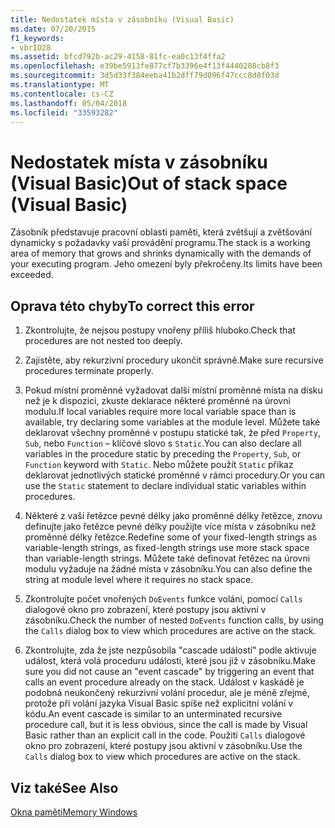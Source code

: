 ```yaml
---
title: Nedostatek místa v zásobníku (Visual Basic)
ms.date: 07/20/2015
f1_keywords:
- vbrID28
ms.assetid: bfcd792b-ac29-4158-81fc-ea0c13f4ffa2
ms.openlocfilehash: e39be5913fe877cf7b3396e4f13f4440288cb8f3
ms.sourcegitcommit: 3d5d33f384eeba41b2dff79d096f47ccc8d8f03d
ms.translationtype: MT
ms.contentlocale: cs-CZ
ms.lasthandoff: 05/04/2018
ms.locfileid: "33593282"
---
```

# <a name="out-of-stack-space-visual-basic"></a><span data-ttu-id="880ef-102">Nedostatek místa v zásobníku (Visual Basic)</span><span class="sxs-lookup"><span data-stu-id="880ef-102">Out of stack space (Visual Basic)</span></span>
<span data-ttu-id="880ef-103">Zásobník představuje pracovní oblasti paměti, která zvětšují a zvětšování dynamicky s požadavky vaší provádění programu.</span><span class="sxs-lookup"><span data-stu-id="880ef-103">The stack is a working area of memory that grows and shrinks dynamically with the demands of your executing program.</span></span> <span data-ttu-id="880ef-104">Jeho omezení byly překročeny.</span><span class="sxs-lookup"><span data-stu-id="880ef-104">Its limits have been exceeded.</span></span>  
  
## <a name="to-correct-this-error"></a><span data-ttu-id="880ef-105">Oprava této chyby</span><span class="sxs-lookup"><span data-stu-id="880ef-105">To correct this error</span></span>  
  
1.  <span data-ttu-id="880ef-106">Zkontrolujte, že nejsou postupy vnořeny příliš hluboko.</span><span class="sxs-lookup"><span data-stu-id="880ef-106">Check that procedures are not nested too deeply.</span></span>  
  
2.  <span data-ttu-id="880ef-107">Zajistěte, aby rekurzivní procedury ukončit správně.</span><span class="sxs-lookup"><span data-stu-id="880ef-107">Make sure recursive procedures terminate properly.</span></span>  
  
3.  <span data-ttu-id="880ef-108">Pokud místní proměnné vyžadovat další místní proměnné místa na disku než je k dispozici, zkuste deklarace některé proměnné na úrovni modulu.</span><span class="sxs-lookup"><span data-stu-id="880ef-108">If local variables require more local variable space than is available, try declaring some variables at the module level.</span></span> <span data-ttu-id="880ef-109">Můžete také deklarovat všechny proměnné v postupu statické tak, že před `Property`, `Sub`, nebo `Function` – klíčové slovo s `Static`.</span><span class="sxs-lookup"><span data-stu-id="880ef-109">You can also declare all variables in the procedure static by preceding the `Property`, `Sub`, or `Function` keyword with `Static`.</span></span> <span data-ttu-id="880ef-110">Nebo můžete použít `Static` příkaz deklarovat jednotlivých statické proměnné v rámci procedury.</span><span class="sxs-lookup"><span data-stu-id="880ef-110">Or you can use the `Static` statement to declare individual static variables within procedures.</span></span>  
  
4.  <span data-ttu-id="880ef-111">Některé z vaší řetězce pevné délky jako proměnné délky řetězce, znovu definujte jako řetězce pevné délky použijte více místa v zásobníku než proměnné délky řetězce.</span><span class="sxs-lookup"><span data-stu-id="880ef-111">Redefine some of your fixed-length strings as variable-length strings, as fixed-length strings use more stack space than variable-length strings.</span></span> <span data-ttu-id="880ef-112">Můžete také definovat řetězec na úrovni modulu vyžaduje na žádné místa v zásobníku.</span><span class="sxs-lookup"><span data-stu-id="880ef-112">You can also define the string at module level where it requires no stack space.</span></span>  
  
5.  <span data-ttu-id="880ef-113">Zkontrolujte počet vnořených `DoEvents` funkce volání, pomocí `Calls` dialogové okno pro zobrazení, které postupy jsou aktivní v zásobníku.</span><span class="sxs-lookup"><span data-stu-id="880ef-113">Check the number of nested `DoEvents` function calls, by using the `Calls` dialog box to view which procedures are active on the stack.</span></span>  
  
6.  <span data-ttu-id="880ef-114">Zkontrolujte, zda že jste nezpůsobila "cascade událostí" podle aktivuje událost, která volá proceduru události, které jsou již v zásobníku.</span><span class="sxs-lookup"><span data-stu-id="880ef-114">Make sure you did not cause an "event cascade" by triggering an event that calls an event procedure already on the stack.</span></span> <span data-ttu-id="880ef-115">Událost v kaskádě je podobná neukončený rekurzivní volání procedur, ale je méně zřejmé, protože při volání jazyka Visual Basic spíše než explicitní volání v kódu.</span><span class="sxs-lookup"><span data-stu-id="880ef-115">An event cascade is similar to an unterminated recursive procedure call, but it is less obvious, since the call is made by Visual Basic rather than an explicit call in the code.</span></span> <span data-ttu-id="880ef-116">Použití `Calls` dialogové okno pro zobrazení, které postupy jsou aktivní v zásobníku.</span><span class="sxs-lookup"><span data-stu-id="880ef-116">Use the `Calls` dialog box to view which procedures are active on the stack.</span></span>  
  
## <a name="see-also"></a><span data-ttu-id="880ef-117">Viz také</span><span class="sxs-lookup"><span data-stu-id="880ef-117">See Also</span></span>  
 [<span data-ttu-id="880ef-118">Okna paměti</span><span class="sxs-lookup"><span data-stu-id="880ef-118">Memory Windows</span></span>](/visualstudio/debugger/memory-windows)
